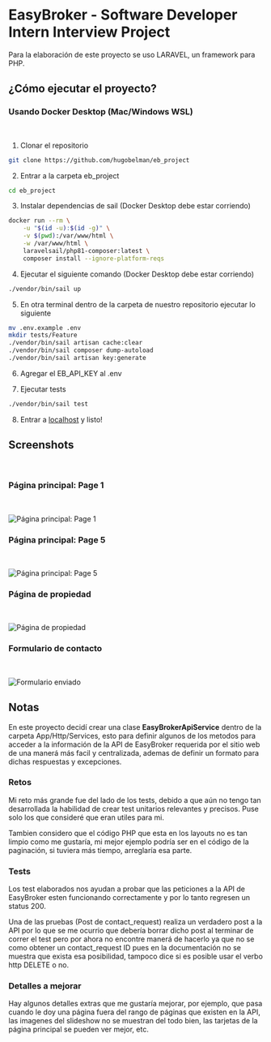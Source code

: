 # EasyBroker - Software Developer Intern Interview Project

Para la elaboración de este proyecto se uso LARAVEL, un framework para PHP.

## ¿Cómo ejecutar el proyecto?

### Usando Docker Desktop (Mac/Windows WSL)
<br>

1. Clonar el repositorio

```bash
git clone https://github.com/hugobelman/eb_project
```

2. Entrar a la carpeta eb_project

```bash
cd eb_project
```

3. Instalar dependencias de sail (Docker Desktop debe estar corriendo)

```bash
docker run --rm \
    -u "$(id -u):$(id -g)" \
    -v $(pwd):/var/www/html \
    -w /var/www/html \
    laravelsail/php81-composer:latest \
    composer install --ignore-platform-reqs
```

4. Ejecutar el siguiente comando (Docker Desktop debe estar corriendo)

```bash
./vendor/bin/sail up
```

5. En otra terminal dentro de la carpeta de nuestro repositorio ejecutar lo siguiente

```bash
mv .env.example .env
mkdir tests/Feature
./vendor/bin/sail artisan cache:clear
./vendor/bin/sail composer dump-autoload
./vendor/bin/sail artisan key:generate
```

6. Agregar el EB_API_KEY al .env

7. Ejecutar tests
```bash
./vendor/bin/sail test
```

8. Entrar a [localhost](http://localhost) y listo!

## Screenshots

<br>

### Página principal: Page 1

<br>

![Página principal: Page 1](https://raw.github.com/hugobelman/eb_project/main/screenshots/4.jpeg "Página principal: Page 1")

### Página principal: Page 5

<br>

![Página principal: Page 5](https://raw.github.com/hugobelman/eb_project/main/screenshots/1.jpeg "Página principal: Page 5")

### Página de propiedad

<br>

![Página de propiedad](https://raw.github.com/hugobelman/eb_project/main/screenshots/2.jpeg "Página de propiedad")

### Formulario de contacto

<br>

![Formulario enviado](https://raw.github.com/hugobelman/eb_project/main/screenshots/3.jpeg "Formulario enviado")

## Notas

En este proyecto decidí crear una clase **EasyBrokerApiService** dentro de la carpeta App/Http/Services, esto para definir algunos de los metodos para acceder a la información de la API de EasyBroker requerida por el sitio web de una manerá más facil y centralizada, ademas de definir un formato para dichas respuestas y excepciones.

### Retos

Mi reto más grande fue del lado de los tests, debido a que aún no tengo tan desarrollada la habilidad de crear test unitarios relevantes y precisos. Puse solo los que consideré que eran utiles para mi.

Tambien considero que el código PHP que esta en los layouts no es tan limpio como me gustaría, mi mejor ejemplo podría ser en el código de la paginación, si tuviera más tiempo, arreglaría esa parte.

### Tests

Los test elaborados nos ayudan a probar que las peticiones a la API de EasyBroker esten funcionando correctamente y por lo tanto regresen un status 200. 

Una de las pruebas (Post de contact_request) realiza un verdadero post a la API por lo que se me ocurrio que debería borrar dicho post al terminar de correr el test pero por ahora no encontre manerá de hacerlo ya que no se como obtener un contact_request ID pues en la documentación no se muestra que exista esa posibilidad, tampoco dice si es posible usar el verbo http DELETE o no.

### Detalles a mejorar

Hay algunos detalles extras que me gustaría mejorar, por ejemplo, que pasa cuando le doy una página fuera del rango de páginas que existen en la API, las imagenes del slideshow no se muestran del todo bien, las tarjetas de la página principal se pueden ver mejor, etc.





